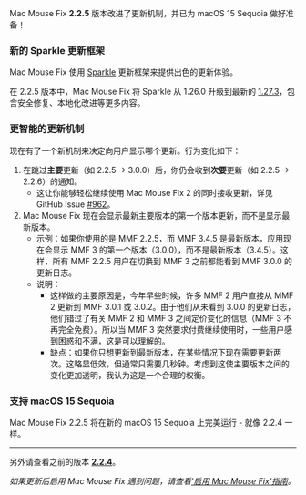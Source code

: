 Mac Mouse Fix **2.2.5** 版本改进了更新机制，并已为 macOS 15 Sequoia 做好准备！

### 新的 Sparkle 更新框架

Mac Mouse Fix 使用 [Sparkle](https://sparkle-project.org/) 更新框架来提供出色的更新体验。

在 2.2.5 版本中，Mac Mouse Fix 将 Sparkle 从 1.26.0 升级到最新的 [1.27.3](https://github.com/sparkle-project/Sparkle/releases/tag/1.27.3)，包含安全修复、本地化改进等更多内容。

### 更智能的更新机制

现在有了一个新机制来决定向用户显示哪个更新。行为变化如下：

1. 在跳过**主要**更新（如 2.2.5 -> 3.0.0）后，你仍会收到**次要**更新（如 2.2.5 -> 2.2.6）的通知。
    - 这让你能够轻松继续使用 Mac Mouse Fix 2 的同时接收更新，详见 GitHub Issue [#962](https://github.com/noah-nuebling/mac-mouse-fix/issues/962)。
2. Mac Mouse Fix 现在会显示最新主要版本的第一个版本更新，而不是显示最新版本。
    - 示例：如果你使用的是 MMF 2.2.5，而 MMF 3.4.5 是最新版本，应用现在会显示 MMF 3 的第一个版本（3.0.0），而不是最新版本（3.4.5）。这样，所有 MMF 2.2.5 用户在切换到 MMF 3 之前都能看到 MMF 3.0.0 的更新日志。
    - 说明：
        - 这样做的主要原因是，今年早些时候，许多 MMF 2 用户直接从 MMF 2 更新到 MMF 3.0.1 或 3.0.2。由于他们从未看到 3.0.0 的更新日志，他们错过了有关 MMF 2 和 MMF 3 之间定价变化的信息（MMF 3 不再完全免费）。所以当 MMF 3 突然要求付费继续使用时，一些用户感到困惑和不满，这是可以理解的。
        - 缺点：如果你只想更新到最新版本，在某些情况下现在需要更新两次。这略显低效，但通常只需要几秒钟。考虑到这使主要版本之间的变化更加透明，我认为这是一个合理的权衡。

### 支持 macOS 15 Sequoia

Mac Mouse Fix 2.2.5 将在新的 macOS 15 Sequoia 上完美运行 - 就像 2.2.4 一样。

---

另外请查看之前的版本 [**2.2.4**](https://github.com/noah-nuebling/mac-mouse-fix/releases/tag/2.2.4)。

*如果更新后启用 Mac Mouse Fix 遇到问题，请查看['启用 Mac Mouse Fix'指南](https://github.com/noah-nuebling/mac-mouse-fix/discussions/861)。*